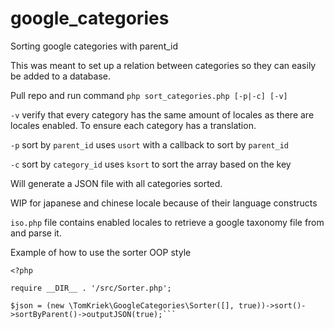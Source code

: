 # google_categories
Sorting google categories with parent_id

This was meant to set up a relation between categories so they can easily be added to a database.

Pull repo and run command ```php sort_categories.php [-p|-c] [-v]```

```-v``` verify that every category has the same amount of locales as there are locales enabled. To ensure each category has a translation.

```-p``` sort by `parent_id` uses `usort` with a callback to sort by `parent_id`

```-c``` sort by `category_id` uses `ksort` to sort the array based on the key

Will generate a JSON file with all categories sorted.

WIP for japanese and chinese locale because of their language constructs

```iso.php``` file contains enabled locales to retrieve a google taxonomy file from and parse it.




Example of how to use the sorter OOP style
```
<?php
   
require __DIR__ . '/src/Sorter.php';
   
$json = (new \TomKriek\GoogleCategories\Sorter([], true))->sort()->sortByParent()->outputJSON(true);```
